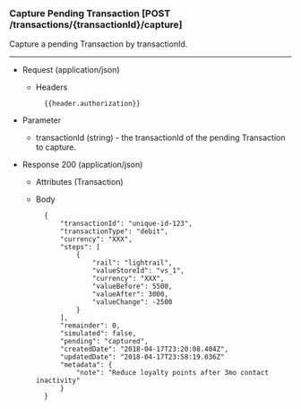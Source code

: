 ### Capture Pending Transaction [POST /transactions/{transactionId}/capture]

Capture a pending Transaction by transactionId.

---

+ Request (application/json)
    + Headers
    
            {{header.authorization}}

+ Parameter
    + transactionId (string) - the transactionId of the pending Transaction to capture.

+ Response 200 (application/json)
    + Attributes (Transaction)

    + Body

            {
                "transactionId": "unique-id-123",
                "transactionType": "debit",
                "currency": "XXX",
                "steps": [
                    {
                        "rail": "lightrail",
                        "valueStoreId": "vs_1",
                        "currency": "XXX",
                        "valueBefore": 5500,
                        "valueAfter": 3000,
                        "valueChange": -2500
                    }
                ],
                "remainder": 0,
                "simulated": false,
                "pending": "captured",
                "createdDate": "2018-04-17T23:20:08.404Z",
                "updatedDate": "2018-04-17T23:58:19.036Z"
                "metadata": {
                    "note": "Reduce loyalty points after 3mo contact inactivity"
                }
            }
